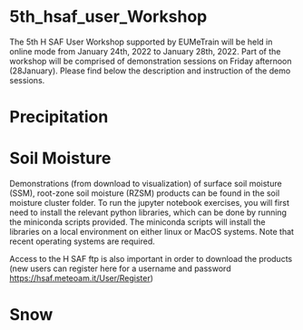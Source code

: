 # 5th_hsaf_user_Workshop

The 5th H SAF User Workshop supported by EUMeTrain will be held in online mode from January 24th, 2022 to January 28th, 2022.
Part of the workshop will be comprised of demonstration sessions on Friday afternoon (28January). Please find below the description and
instruction of the demo sessions. 


# Precipitation

# Soil Moisture

Demonstrations (from download to visualization) of surface soil moisture (SSM), root-zone soil moisture (RZSM)  products can be found in the soil moisture cluster folder. To run the jupyter notebook exercises, you will first need to install the relevant python libraries, which can be done by running the miniconda scripts provided. The miniconda scripts will install the libraries on a local environment on either linux or MacOS systems. Note that recent operating systems are required.

Access to the H SAF ftp is also important in order to download the products (new users can register here for a username and password https://hsaf.meteoam.it/User/Register)



# Snow
